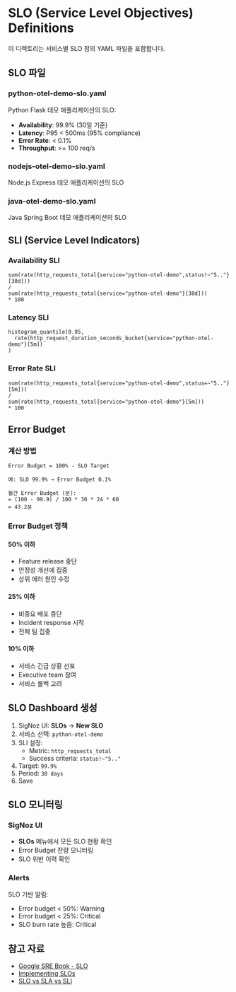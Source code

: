 # SLO (Service Level Objectives) Definitions

이 디렉토리는 서비스별 SLO 정의 YAML 파일을 포함합니다.

## SLO 파일

### python-otel-demo-slo.yaml
Python Flask 데모 애플리케이션의 SLO:
- **Availability**: 99.9% (30일 기준)
- **Latency**: P95 < 500ms (95% compliance)
- **Error Rate**: < 0.1%
- **Throughput**: >= 100 req/s

### nodejs-otel-demo-slo.yaml
Node.js Express 데모 애플리케이션의 SLO

### java-otel-demo-slo.yaml
Java Spring Boot 데모 애플리케이션의 SLO

## SLI (Service Level Indicators)

### Availability SLI
```promql
sum(rate(http_requests_total{service="python-otel-demo",status!~"5.."}[30d]))
/
sum(rate(http_requests_total{service="python-otel-demo"}[30d]))
* 100
```

### Latency SLI
```promql
histogram_quantile(0.95,
  rate(http_request_duration_seconds_bucket{service="python-otel-demo"}[5m])
)
```

### Error Rate SLI
```promql
sum(rate(http_requests_total{service="python-otel-demo",status=~"5.."}[5m]))
/
sum(rate(http_requests_total{service="python-otel-demo"}[5m]))
* 100
```

## Error Budget

### 계산 방법
```
Error Budget = 100% - SLO Target

예: SLO 99.9% → Error Budget 0.1%

월간 Error Budget (분):
= (100 - 99.9) / 100 * 30 * 24 * 60
= 43.2분
```

### Error Budget 정책

#### 50% 이하
- Feature release 중단
- 안정성 개선에 집중
- 상위 에러 원인 수정

#### 25% 이하
- 비중요 배포 중단
- Incident response 시작
- 전체 팀 집중

#### 10% 이하
- 서비스 긴급 상황 선포
- Executive team 참여
- 서비스 롤백 고려

## SLO Dashboard 생성

1. SigNoz UI: **SLOs** → **New SLO**
2. 서비스 선택: `python-otel-demo`
3. SLI 설정:
   - Metric: `http_requests_total`
   - Success criteria: `status!~"5.."`
4. Target: `99.9%`
5. Period: `30 days`
6. Save

## SLO 모니터링

### SigNoz UI
- **SLOs** 메뉴에서 모든 SLO 현황 확인
- Error Budget 잔량 모니터링
- SLO 위반 이력 확인

### Alerts
SLO 기반 알림:
- Error budget < 50%: Warning
- Error budget < 25%: Critical
- SLO burn rate 높음: Critical

## 참고 자료

- [Google SRE Book - SLO](https://sre.google/sre-book/service-level-objectives/)
- [Implementing SLOs](https://sre.google/workbook/implementing-slos/)
- [SLO vs SLA vs SLI](https://www.atlassian.com/incident-management/kpis/sla-vs-slo-vs-sli)
